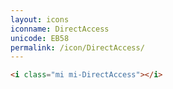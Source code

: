 ```yaml
---
layout: icons
iconname: DirectAccess
unicode: EB58
permalink: /icon/DirectAccess/
---
```


``` html
<i class="mi mi-DirectAccess"></i>
```
